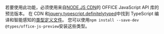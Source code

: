 若要使用此功能，必须使用来自[NODE.JS CDN](https://appsforoffice.microsoft.com/lib/beta/hosted/office.js)的 OFFICE JavaScript API 库的预览版本。 在 CDN 和[jquery.typescript.definitelytyped](https://raw.githubusercontent.com/DefinitelyTyped/DefinitelyTyped/master/types/office-js-preview/index.d.ts)中找到 TypeScript 编译和智能感知的[类型定义文件](https://appsforoffice.microsoft.com/lib/beta/hosted/office.d.ts)。 您可以使用`npm install --save-dev @types/office-js-preview`安装这些类型。